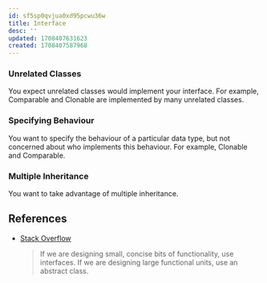 ```yaml
---
id: sf5sp0qvjua0xd95pcwu36w
title: Interface
desc: ''
updated: 1708407631623
created: 1708407587968
---
```


### Unrelated Classes

You expect unrelated classes would implement your interface. For example, Comparable and Clonable are implemented by many unrelated classes.

### Specifying Behaviour

You want to specify the behaviour of a particular data type, but not concerned about who implements this behaviour. For example, Clonable and Comparable.

### Multiple Inheritance

You want to take advantage of multiple inheritance.

## References

- [Stack Overflow](https://stackoverflow.com/questions/20193091/recommendations-for-abstract-classes-vs-interfaces#:~:text=If%20you%20are%20designing%20small,component%2C%20use%20an%20abstract%20class.)
    > If we are designing small, concise bits of functionality, use interfaces. If we are designing large functional units, use an abstract class.